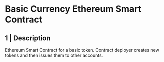 # Basic Currency Ethereum Smart Contract

## 1 | Description

Ethereum Smart Contract for a basic token. Contract deployer creates new tokens and then issues them to other accounts.

